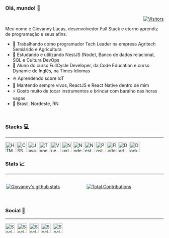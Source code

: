 ### Olá, mundo! 🤟

<div align="right">

[![Visitors](https://visitor-badge.glitch.me/badge?page_id=github/GiovannyLucas)](https://github.com/GiovannyLucas)

</div>

Meu nome é Giovanny Lucas, desenvolvedor Full Stack e eterno aprendiz de programação e seus afins.

- 🏢 Trabalhando como programador Tech Leader na empresa Agritech Semiárido e Agricultura
- 🔭 Estudando e utilizando NestJS (Node), Banco de dados relacional, SQL e Cultura DevOps
- 📖 Aluno do curso FullCycle Developer, da Code Education e curso Dynamic de Inglês, na Times Idiomas
- ⛵ Aprendendo sobre IoT
- 🌱 Mantendo sempre vivos, ReactJS e React Native dentro de mim
- ⚡ Gosto muito de tocar instrumentos e brincar com baralho nas horas vagas
- 🧭 Brasil, Nordeste, RN
<br/>

### Stacks :computer:
----

<a style="text-decoration: none;" href="https://www.w3schools.com/html/">
  <img height="32" src="https://cdn1.iconfinder.com/data/icons/logotypes/32/badge-html-5-256.png" alt="HTML"/>
</a>
<a style="text-decoration: none;" href="https://www.w3schools.com/css/">
  <img height="32" src="https://cdn1.iconfinder.com/data/icons/logotypes/32/badge-css-3-512.png" alt="CSS"/>
</a>
<a style="text-decoration: none;" href="https://user-images.githubusercontent.com/41789184/107232755-8cd14000-6a00-11eb-8494-4c97cb2a34a4.png">
  <img height="32" src="https://cdn2.iconfinder.com/data/icons/designer-skills/128/code-programming-javascript-software-develop-command-language-512.png" alt="JavaScript"/>
</a>
<a style="text-decoration: none;" href="https://www.typescriptlang.org/">
  <img height="32" src="https://image.flaticon.com/icons/png/512/919/919832.png" alt="TypeScript"/>
</a>
<a style="text-decoration: none;" href="https://vuejs.org/">
  <img height="32" src="https://cdn4.iconfinder.com/data/icons/logos-and-brands/512/367_Vuejs_logo-512.png" alt="Vue"/>
</a>
<a style="text-decoration: none;" href="https://nuxtjs.org/">
  <img height="32" src="https://nuxtjs.org/favicon.ico" alt="NuxtJS"/>
</a>
<a style="text-decoration: none;" href="https://nodejs.org/en/">
  <img height="32" src="https://cdn3.iconfinder.com/data/icons/popular-services-brands/512/node-512.png" alt="Node"/>
</a>
<a style="text-decoration: none;" href="https://nestjs.com/">
  <img height="32" src="https://d33wubrfki0l68.cloudfront.net/e937e774cbbe23635999615ad5d7732decad182a/26072/logo-small.ede75a6b.svg" alt="NestJS"/>
</a>
<a style="text-decoration: none;" href="https://www.postgresql.org/">
  <img height="32" src="https://www.postgresql.org/media/img/about/press/elephant.png" alt="PostgreSQL"/>
</a>
<a style="text-decoration: none;" href="https://flutter.dev/">
  <img height="32" src="https://flutter.dev/images/favicon.png" alt="Flutter"/>
</a>
<a style="text-decoration: none;" href="https://dart.dev">
  <img height="32" src="https://dart.dev/assets/shared/dart/icon/64.png" alt="Dart"/>
</a>
<a style="text-decoration: none;" href="https://www.docker.com/">
  <img height="32" src="https://www.docker.com/sites/default/files/d8/Docker-R-Logo-08-2018-Monochomatic-RGB_Moby-x1.png" alt="Docker"/>
</a>

<br/>

### Stats :chart_with_upwards_trend:
----

<div align="center" style="display: flex; flex-wrap: wrap">

  <div style="margin: 3px">

  [![Giovanny's github stats](https://github-readme-stats.vercel.app/api?username=GiovannyLucas&show_icons=true&theme=dark)](https://github.com/anuraghazra/github-readme-stats)
    
    
  </div>

  <div style="margin: 3px; min-width: 300px">

 [![Total Contributions](https://github-readme-streak-stats.herokuapp.com/?user=GiovannyLucas&layout=compact&theme=dark&title_color=FFF)](https://github.com/anuraghazra/github-readme-stats)
  </div>

</div>

<br/>

### Social :rocket:
----

[<img align="left" alt="Social | LinkedIn" width="30px" src="https://cdn3.iconfinder.com/data/icons/social-rounded-2/72/Email-256.png" />][mail]
[<img align="left" style="margin-left: 5px" alt="Social | Github" width="30px" src="https://cdn4.iconfinder.com/data/icons/socialcones/508/Github-128.png" />][github]
[<img align="left" style="margin-left: 5px" alt="Social | Twitter" width="30px" src="https://cdn2.iconfinder.com/data/icons/social-media-2285/512/1_Twitter3_colored_svg-256.png" />][twitter]
[<img align="left" style="margin-left: 5px" alt="Social | LinkedIn" width="30px" src="https://cdn1.iconfinder.com/data/icons/logotypes/32/square-linkedin-256.png" />][linkedin]
[<img align="left" style="margin-left: 5px" alt="Social | App Rocketseat" width="30px" src="https://cdn-images-1.medium.com/max/92/1*TkXVfLTwsHdwpUEjGzdi9w@2x.jpeg" />][rocketseat]

[mail]: mailto:giovannylucax@gmail.com
[twitter]: https://twitter.com/giovannylucax
[github]: https://github.com/GiovannyLucas
[linkedin]: https://linkedin.com/in/giovanny-oliveira
[rocketseat]: https://app.rocketseat.com.br/me/giovanny-lucas
